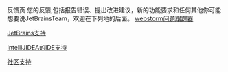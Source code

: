 反馈页
您的反馈,包括报告错误、提出改进建议，新的功能要求和任何其他你可能想要说JetBrainsTeam，欢迎在下列地的后面。
[webstorm问题跟踪器](https://youtrack.jetbrains.com/issues/WEB)

[JetBrains支持](https://www.jetbrains.com/support/)

[IntelliJIDEA的IDE支持](https://intellij-support.jetbrains.com/hc/en-us)

[社区支持](https://www.jetbrains.com/support/community/#section=communities)